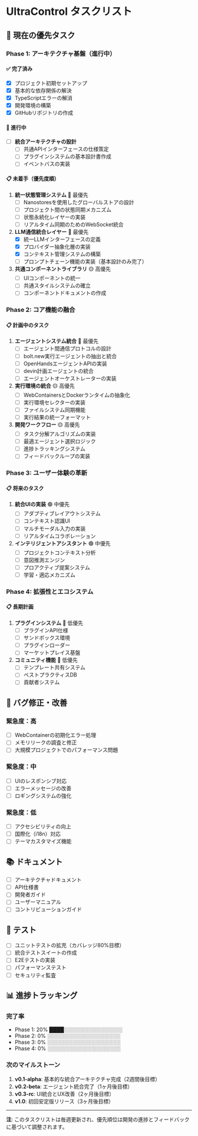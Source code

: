 # UltraControl タスクリスト

## 🎯 現在の優先タスク

### Phase 1: アーキテクチャ基盤（進行中）

#### ✅ 完了済み
- [x] プロジェクト初期セットアップ
- [x] 基本的な依存関係の解決
- [x] TypeScriptエラーの解消
- [x] 開発環境の構築
- [x] GitHubリポジトリの作成

#### 🔄 進行中
- [ ] **統合アーキテクチャの設計**
  - [ ] 共通APIインターフェースの仕様策定
  - [ ] プラグインシステムの基本設計書作成
  - [ ] イベントバスの実装

#### 📋 未着手（優先度順）

1. **統一状態管理システム** 🔴 最優先
   - [ ] Nanostoresを使用したグローバルストアの設計
   - [ ] プロジェクト間の状態同期メカニズム
   - [ ] 状態永続化レイヤーの実装
   - [ ] リアルタイム同期のためのWebSocket統合

2. **LLM通信統合レイヤー** 🔴 最優先
   - [x] 統一LLMインターフェースの定義
   - [x] プロバイダー抽象化層の実装
   - [x] コンテキスト管理システムの構築
   - [ ] プロンプトチェーン機能の実装（基本設計のみ完了）

3. **共通コンポーネントライブラリ** 🟡 高優先
   - [ ] UIコンポーネントの統一
   - [ ] 共通スタイルシステムの確立
   - [ ] コンポーネントドキュメントの作成

### Phase 2: コア機能の融合

#### 📋 計画中のタスク

1. **エージェントシステム統合** 🔴 最優先
   - [ ] エージェント間通信プロトコルの設計
   - [ ] bolt.new実行エージェントの抽出と統合
   - [ ] OpenHandsエージェントAPIの実装
   - [ ] devin計画エージェントの統合
   - [ ] エージェントオーケストレーターの実装

2. **実行環境の統合** 🟡 高優先
   - [ ] WebContainersとDockerランタイムの抽象化
   - [ ] 実行環境セレクターの実装
   - [ ] ファイルシステム同期機能
   - [ ] 実行結果の統一フォーマット

3. **開発ワークフロー** 🟡 高優先
   - [ ] タスク分解アルゴリズムの実装
   - [ ] 最適エージェント選択ロジック
   - [ ] 進捗トラッキングシステム
   - [ ] フィードバックループの実装

### Phase 3: ユーザー体験の革新

#### 📋 将来のタスク

1. **統合UIの実装** 🟢 中優先
   - [ ] アダプティブレイアウトシステム
   - [ ] コンテキスト認識UI
   - [ ] マルチモーダル入力の実装
   - [ ] リアルタイムコラボレーション

2. **インテリジェントアシスタント** 🟢 中優先
   - [ ] プロジェクトコンテキスト分析
   - [ ] 意図推測エンジン
   - [ ] プロアクティブ提案システム
   - [ ] 学習・適応メカニズム

### Phase 4: 拡張性とエコシステム

#### 📋 長期計画

1. **プラグインシステム** 🔵 低優先
   - [ ] プラグインAPI仕様
   - [ ] サンドボックス環境
   - [ ] プラグインローダー
   - [ ] マーケットプレイス基盤

2. **コミュニティ機能** 🔵 低優先
   - [ ] テンプレート共有システム
   - [ ] ベストプラクティスDB
   - [ ] 貢献者システム

## 🐛 バグ修正・改善

### 緊急度：高
- [ ] WebContainerの初期化エラー処理
- [ ] メモリリークの調査と修正
- [ ] 大規模プロジェクトでのパフォーマンス問題

### 緊急度：中
- [ ] UIのレスポンシブ対応
- [ ] エラーメッセージの改善
- [ ] ロギングシステムの強化

### 緊急度：低
- [ ] アクセシビリティの向上
- [ ] 国際化（i18n）対応
- [ ] テーマカスタマイズ機能

## 📚 ドキュメント

- [ ] アーキテクチャドキュメント
- [ ] API仕様書
- [ ] 開発者ガイド
- [ ] ユーザーマニュアル
- [ ] コントリビューションガイド

## 🧪 テスト

- [ ] ユニットテストの拡充（カバレッジ80%目標）
- [ ] 統合テストスイートの作成
- [ ] E2Eテストの実装
- [ ] パフォーマンステスト
- [ ] セキュリティ監査

## 📊 進捗トラッキング

### 完了率
- Phase 1: 20% ████░░░░░░░░░░░░░░░░
- Phase 2: 0%  ░░░░░░░░░░░░░░░░░░░░
- Phase 3: 0%  ░░░░░░░░░░░░░░░░░░░░
- Phase 4: 0%  ░░░░░░░░░░░░░░░░░░░░

### 次のマイルストーン
1. **v0.1-alpha**: 基本的な統合アーキテクチャ完成（2週間後目標）
2. **v0.2-beta**: エージェント統合完了（1ヶ月後目標）
3. **v0.3-rc**: UI統合とUX改善（2ヶ月後目標）
4. **v1.0**: 初回安定版リリース（3ヶ月後目標）

---

**注**: このタスクリストは毎週更新され、優先順位は開発の進捗とフィードバックに基づいて調整されます。 